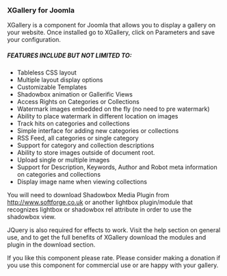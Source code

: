 ### XGallery for Joomla 
XGallery is a component for Joomla that allows you to display a gallery on your website. Once installed go to XGallery, click on Parameters and save your configuration.

##### FEATURES INCLUDE BUT NOT LIMITED TO:
* Tableless CSS layout
* Multiple layout display options
* Customizable Templates
* Shadowbox animation or Gallerific Views
* Access Rights on Categories or Collections
* Watermark images embedded on the fly (no need to pre watermark)
* Ability to place watermark in different location on images
* Track hits on categories and collections
* Simple interface for adding new categories or collections
* RSS Feed, all categories or single category
* Support for category and collection descriptions
* Ability to store images outside of document root.
* Upload single or multiple images
* Support for Description, Keywords, Author and Robot meta information on categories and collections
* Display image name when viewing collections

You will need to download Shadowbox Media Plugin from http://www.softforge.co.uk or another lightbox plugin/module that recognizes lightbox or shadowbox rel attribute in order to use the shadowbox view.

JQuery is also required for effects to work. Visit the help section on general use, and to get the full benefits of XGallery download the modules and plugin in the download section.

If you like this component please rate. 
Please consider making a donation if you use this component for commercial use or are happy with your gallery.

